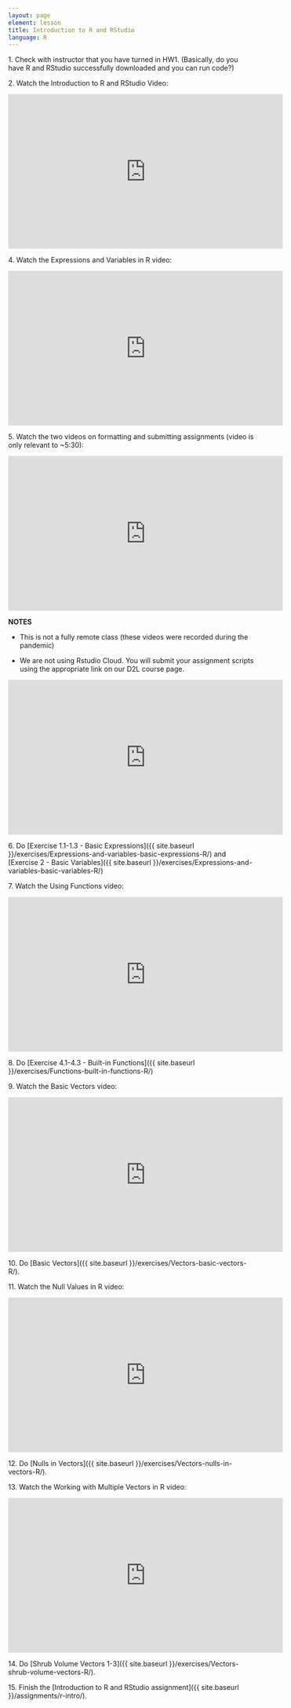 ```yaml
---
layout: page
element: lesson
title: Introduction to R and RStudio
language: R
---
```


1\. Check with instructor that you have turned in HW1. (Basically, do you have R and RStudio successfully downloaded and you can run code?)

2\. Watch the Introduction to R and RStudio Video:

<iframe title="Introduction to R and RStudio Video" width="560" height="315" src="https://www.youtube-nocookie.com/embed/zqUQL8OOtMQ" frameborder="0" allow="accelerometer; autoplay; encrypted-media; gyroscope; picture-in-picture" allowfullscreen></iframe>


4\. Watch the Expressions and Variables in R video:

<iframe title="Expressions and Variables in R video" width="560" height="315" src="https://www.youtube-nocookie.com/embed/BFVX0CKY67g" frameborder="0" allow="accelerometer; autoplay; encrypted-media; gyroscope; picture-in-picture" allowfullscreen></iframe>

5\. Watch the two videos on formatting and submitting assignments (video is only relevant to ~5:30):

<iframe title="Formatting assignments video" width="560" height="315" src="https://www.youtube-nocookie.com/embed/Inuvup-g090" frameborder="0" allow="accelerometer; autoplay; encrypted-media; gyroscope; picture-in-picture" allowfullscreen></iframe>

**NOTES**  

* This is not a fully remote class (these videos were recorded during the pandemic) 

* We are not using Rstudio Cloud. You will submit your assignment scripts using the appropriate link on our D2L course page. 

<iframe title="Submitting assignments video" width="560" height="315" src="https://www.youtube-nocookie.com/embed/sv5J1FKMVLE" frameborder="0" allow="accelerometer; autoplay; encrypted-media; gyroscope; picture-in-picture" allowfullscreen></iframe>

6\. Do [Exercise 1.1-1.3 - Basic Expressions]({{ site.baseurl }}/exercises/Expressions-and-variables-basic-expressions-R/) and [Exercise 2 - Basic Variables]({{ site.baseurl }}/exercises/Expressions-and-variables-basic-variables-R/)

7\. Watch the Using Functions video:

<iframe title="Using Functions video" width="560" height="315" src="https://www.youtube-nocookie.com/embed/5QEAMY6mGC8" frameborder="0" allow="accelerometer; autoplay; encrypted-media; gyroscope; picture-in-picture" allowfullscreen></iframe>

8\. Do [Exercise 4.1-4.3 - Built-in Functions]({{ site.baseurl }}/exercises/Functions-built-in-functions-R/)

9\. Watch the Basic Vectors video:

<iframe title="Basic Vectors video" width="560" height="315" src="https://www.youtube-nocookie.com/embed/QjcV_eMu-PI" frameborder="0" allow="accelerometer; autoplay; encrypted-media; gyroscope; picture-in-picture" allowfullscreen></iframe>

10\. Do [Basic Vectors]({{ site.baseurl }}/exercises/Vectors-basic-vectors-R/).

11\. Watch the Null Values in R video:

<iframe title="Null Values in R video" width="560" height="315" src="https://www.youtube-nocookie.com/embed/6fx0YJ-isZg" frameborder="0" allow="accelerometer; autoplay; encrypted-media; gyroscope; picture-in-picture" allowfullscreen></iframe>

12\. Do [Nulls in Vectors]({{ site.baseurl }}/exercises/Vectors-nulls-in-vectors-R/).

13\. Watch the Working with Multiple Vectors in R video:

<iframe title="Working with Multiple Vectors in R video" width="560" height="315" src="https://www.youtube-nocookie.com/embed/PBGTApIB5I4" frameborder="0" allow="accelerometer; autoplay; encrypted-media; gyroscope; picture-in-picture" allowfullscreen></iframe>

14\. Do [Shrub Volume Vectors 1-3]({{ site.baseurl }}/exercises/Vectors-shrub-volume-vectors-R/).

15\. Finish the [Introduction to R and RStudio assignment]({{ site.baseurl }}/assignments/r-intro/).